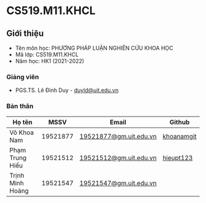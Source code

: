 # CS519.M11.KHCL

## Giới thiệu
* Tên môn học: PHƯƠNG PHÁP LUẬN NGHIÊN CỨU KHOA HỌC
* Mã lớp: CS519.M11.KHCL
* Năm học: HK1 (2021-2022)

### Giảng viên
* PGS.TS. Lê Đình Duy - duyld@uit.edu.vn

### Bản thân

| Họ tên | MSSV | Email | Github |
| --- | --- | --- | --- | 
| Võ Khoa Nam | 19521877 | 19521877@gm.uit.edu.vn | [khoanamgit](https://github.com/khoanamgit) |
| Phạm Trung Hiếu | 19521512 | 19521512@gm.uit.edu.vn |[hieupt123](https://github.com/hieupt123) |
| Trịnh Minh Hoàng | 19521547 | 19521547@gm.uit.edu.vn |  |
